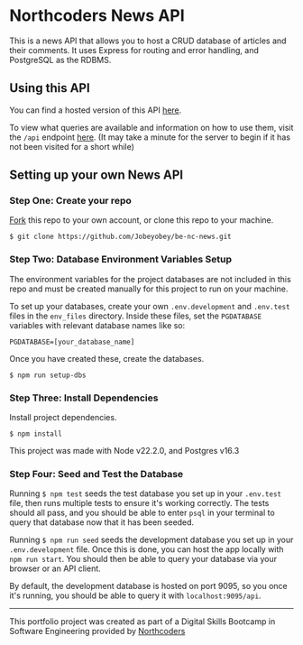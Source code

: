 # Northcoders News API

This is a news API that allows you to host a CRUD database of articles and their comments. It uses Express for routing and error handling, and PostgreSQL as the RDBMS.

## Using this API

You can find a hosted version of this API [here](https://be-nc-news-q2go.onrender.com).

To view what queries are available and information on how to use them, visit the `/api` endpoint [here](https://be-nc-news-q2go.onrender.com/api). (It may take a minute for the server to begin if it has not been visited for a short while)

## Setting up your own News API

### Step One: Create your repo

[Fork](https://github.com/Jobeyobey/be-nc-news/fork) this repo to your own account, or clone this repo to your machine.

`$ git clone https://github.com/Jobeyobey/be-nc-news.git`

### Step Two: Database Environment Variables Setup

The environment variables for the project databases are not included in this repo and must be created manually for this project to run on your machine.

To set up your databases, create your own `.env.development` and `.env.test` files in the `env_files` directory. Inside these files, set the `PGDATABASE` variables with relevant database names like so:

`PGDATABASE=[your_database_name]`

Once you have created these, create the databases.

`$ npm run setup-dbs`

### Step Three: Install Dependencies

Install project dependencies.

`$ npm install`

This project was made with Node v22.2.0, and Postgres v16.3

### Step Four: Seed and Test the Database

Running `$ npm test` seeds the test database you set up in your `.env.test` file, then runs multiple tests to ensure it's working correctly. The tests should all pass, and you should be able to enter `psql` in your terminal to query that database now that it has been seeded.

Running `$ npm run seed` seeds the development database you set up in your `.env.development` file. Once this is done, you can host the app locally with `npm run start`. You should then be able to query your database via your browser or an API client.

By default, the development database is hosted on port 9095, so you once it's running, you should be able to query it with `localhost:9095/api`.

---

This portfolio project was created as part of a Digital Skills Bootcamp in Software Engineering provided by [Northcoders](https://northcoders.com/)
